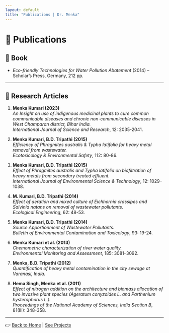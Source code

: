 ```yaml
---
layout: default
title: "Publications | Dr. Menka"
---
```


# 📖 Publications

## 📘 Book
- *Eco-friendly Technologies for Water Pollution Abatement* (2014) – Scholar’s Press, Germany, 212 pp.

---

## 📝 Research Articles
1. **Menka Kumari (2023)**  
   *An Insight on use of indigenous medicinal plants to cure common communicable diseases and chronic non-communicable diseases in West Champaran district, Bihar India.*  
   *International Journal of Science and Research*, 12: 2035-2041.  

2. **Menka Kumari, B.D. Tripathi (2015)**  
   *Efficiency of Phragmites australis & Typha latifolia for heavy metal removal from wastewater.*  
   *Ecotoxicology & Environmental Safety*, 112: 80-86.  

3. **Menka Kumari, B.D. Tripathi (2015)**  
   *Effect of Phragmites australis and Typha latifolia on biofiltration of heavy metals from secondary treated effluent.*  
   *International Journal of Environmental Science & Technology*, 12: 1029–1038.  

4. **M. Kumari, B.D. Tripathi (2014)**  
   *Effect of aeration and mixed culture of Eichhornia crassipes and Salvinia natans on removal of wastewater pollutants.*  
   *Ecological Engineering*, 62: 48-53.  

5. **Menka Kumari, B.D. Tripathi (2014)**  
   *Source Apportionment of Wastewater Pollutants.*  
   *Bulletin of Environmental Contamination and Toxicology*, 93: 19-24.  

6. **Menka Kumari et al. (2013)**  
   *Chemometric characterization of river water quality.*  
   *Environmental Monitoring and Assessment*, 185: 3081–3092.  

7. **Menka, B.D. Tripathi (2012)**  
   *Quantification of heavy metal contamination in the city sewage at Varanasi, India.*  

8. **Hema Singh, Menka et al. (2011)**  
   *Effect of nitrogen addition on the architecture and biomass allocation of two invasive plant species (Ageratum conyzoides L. and Parthenium hysterophorus L.).*  
   *Proceedings of the National Academy of Sciences, India Section B*, 81(III): 348-358.  

---

👉 [Back to Home](index.md) | [See Projects](project.md)
